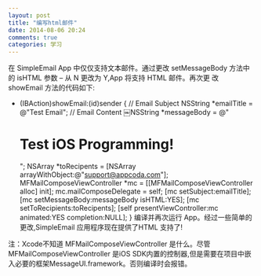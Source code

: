 ```yaml
---
layout: post
title: "编写html邮件"
date: 2014-08-06 20:24
comments: true
categories: 学习
---
```

在 SimpleEmail App 中仅仅支持文本邮件。通过更改 setMessageBody 方法中的 isHTML 参数 – 从 N 更改为 Y,App 将支持 HTML 邮件。再次更 改 showEmail 方法的代码如下:- (IBAction)showEmail:(id)sender {// Email SubjectNSString *emailTitle = @"Test Email"; // Email Content￼NSString *messageBody = @"<h1>Test iOS Programming!</h1>"; NSArray *toRecipents = [NSArray arrayWithObject:@"support@appcoda.com"];MFMailComposeViewController *mc = [[MFMailComposeViewController alloc] init];mc.mailComposeDelegate = self;[mc setSubject:emailTitle];[mc setMessageBody:messageBody isHTML:YES]; 
[mc setToRecipients:toRecipents];[self presentViewController:mc animated:YES completion:NULL];}编译并再次运行 App。经过一些简单的更改,SimpleEmail 应用程序现在提供了HTML 支持了!
注：Xcode不知道 MFMailComposeViewController 是什么。尽管MFMailComposeViewController 是iOS SDK内置的控制器,但是需要在项目中嵌入必要的框架MessageUI.framework。否则编译时会报错。
